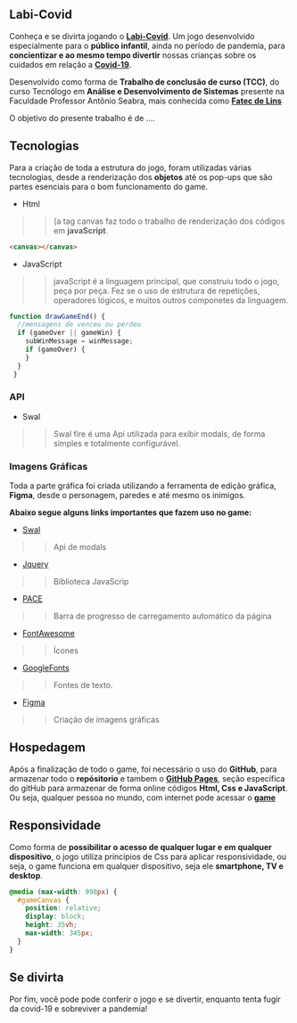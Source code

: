 ## Labi-Covid

Conheça e se divirta jogando o **[Labi-Covid](https://fabio-cicero.github.io/Labi-Covid/)**. Um jogo desenvolvido especialmente para o **público infantil**, ainda no período de pandemia, 
para **concientizar e ao mesmo tempo divertir** nossas crianças sobre os cuidados em relação a **[Covid-19](https://covid.saude.gov.br/)**.

Desenvolvido como forma de **Trabalho de conclusão de curso (TCC)**, do curso Tecnólogo em **Análise e Desenvolvimento de Sistemas** presente na 
Faculdade Professor Antônio Seabra, mais conhecida como **[Fatec de Lins](http://www.fateclins.edu.br/web/)**

O objetivo do presente trabalho é de ....

## Tecnologias 
Para a criação de toda a estrutura do jogo, foram utilizadas várias tecnologias, desde a renderização dos **objetos** até os pop-ups que são partes esenciais 
para o bom funcionamento do game.

- Html 

>> (a tag canvas faz todo o trabalho de renderização dos códigos em **javaScript**.
~~~Html 
<canvas></canvas>
~~~

 
- JavaScript

>> javaScript é a linguagem principal, que construiu todo o jogo, peça por peça.
>> Fez se o uso de estrutura de repetições, operadores lógicos, e muitos outros componetes da linguagem.
~~~JavaScript
function drawGameEnd() {
  //mensagens de venceu ou perdeu
  if (gameOver || gameWin) {
    subWinMessage = winMessage;
    if (gameOver) {
    }
  }
 }  
~~~
### API
- Swal
>> Swal fire é uma Api utilizada para exibir modals, de forma simples e totalmente configurável.

### Imagens Gráficas
Toda a parte gráfica foi criada utilizando a ferramenta de edição gráfica, **Figma**, desde o personagem, paredes e até mesmo os inimigos. 

**Abaixo segue alguns links importantes que fazem uso no game:**
- [Swal](https://sweetalert2.github.io/)
>> Api de modals
- [Jquery](https://cdnjs.cloudflare.com/ajax/libs/jquery/3.6.0/jquery.min.js)
>> Biblioteca JavaScrip
- [PACE](https://codebyzach.github.io/pace/)
>> Barra de progresso de carregamento automático da página
- [FontAwesome](https://use.fontawesome.com/releases/v5.8.2/css/all.css)
>> Ícones
- [GoogleFonts](https://fonts.google.com/)
>> Fontes de texto.
- [Figma](https://fonts.google.com/)
>> Criação de imagens gráficas

## Hospedagem 
Após a finalização de todo o game, foi necessário o uso do **GitHub**, para armazenar todo o **repósitorio** e tambem o **[GitHub Pages]()**, 
seção específica do gitHub para armazenar de forma online códigos **Html, Css e JavaScript**.
Ou seja, qualquer pessoa no mundo, com internet pode acessar o **[game]()**

## Responsividade
Como forma de **possibilitar o acesso de qualquer lugar e em qualquer dispositivo**, o jogo utiliza principios de Css para aplicar responsividade, ou seja,
o game funciona em qualquer dispositivo, seja ele **smartphone, TV e desktop**.
~~~~Css
@media (max-width: 998px) {
  #gameCanvas {
    position: relative;
    display: block;
    height: 35vh;
    max-width: 345px;
  }
}  
~~~~
## Se divirta
Por fim, você pode pode conferir o jogo e se divertir, enquanto tenta fugir da covid-19 e sobreviver a pandemia!

